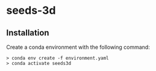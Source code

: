 # seeds-3d


## Installation

Create a conda environment with the following command:
```
> conda env create -f environment.yaml
> conda activate seeds3d
```
